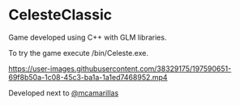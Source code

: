 # CelesteClassic

Game developed using C++ with GLM libraries.

To try the game execute /bin/Celeste.exe.

https://user-images.githubusercontent.com/38329175/197590651-69f8b50a-1c08-45c3-ba1a-1a1ed7468952.mp4 

Developed next to [@mcamarillas](https://www.github.com/mcamarillas)





